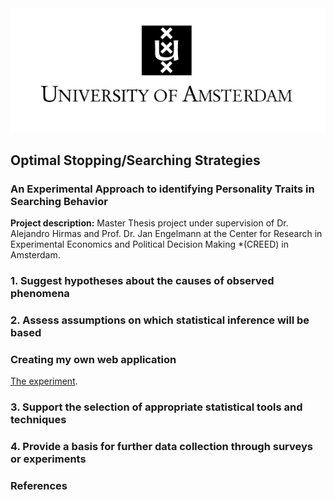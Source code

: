
<img src="images/uva.jpg?raw=true"/>

## Optimal Stopping/Searching Strategies 
### An Experimental Approach to identifying Personality Traits in Searching Behavior

**Project description:** Master Thesis project under supervision of Dr. Alejandro Hirmas and Prof. Dr. Jan Engelmann at the Center for Research in Experimental Economics and Political Decision Making *(CREED) in Amsterdam.  

### 1. Suggest hypotheses about the causes of observed phenomena

### 2. Assess assumptions on which statistical inference will be based

### Creating my own web application 

[The experiment](/pdf/master_thesis.pdf).

### 3. Support the selection of appropriate statistical tools and techniques


### 4. Provide a basis for further data collection through surveys or experiments




### References
